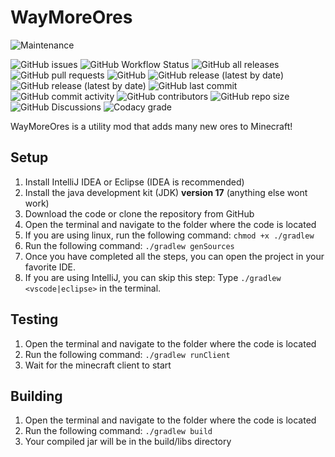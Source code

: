 # WayMoreOres

![Maintenance](https://img.shields.io/maintenance/yes/2022?style=for-the-badge)

![GitHub issues](https://img.shields.io/github/issues/basiccorruption/waymoreores?style=flat-square)
![GitHub Workflow Status](https://img.shields.io/github/workflow/status/basiccorruption/waymoreores/build?style=flat-square)
![GitHub all releases](https://img.shields.io/github/downloads/basiccorruption/waymoreores/total?label=downloads%20%28github%29&style=flat-square)
![GitHub pull requests](https://img.shields.io/github/issues-pr/basiccorruption/waymoreores?style=flat-square)
![GitHub](https://img.shields.io/github/license/basiccorruption/waymoreores?style=flat-square)
![GitHub release (latest by date)](https://img.shields.io/github/v/release/basiccorruption/waymoreores?display_name=tag&style=flat-square)
![GitHub release (latest by date)](https://img.shields.io/github/v/release/basiccorruption/waymoreores?display_name=tag&include_prereleases&style=flat-square)
![GitHub last commit](https://img.shields.io/github/last-commit/basiccorruption/waymoreores?style=flat-square)
![GitHub commit activity](https://img.shields.io/github/commit-activity/w/basiccorruption/waymoreores?style=flat-square)
![GitHub contributors](https://img.shields.io/github/contributors/basiccorruption/waymoreores?style=flat-square)
![GitHub repo size](https://img.shields.io/github/repo-size/basiccorruption/waymoreores?style=flat-square)
![GitHub Discussions](https://img.shields.io/github/discussions/basiccorruption/waymoreores?style=flat-square)
![Codacy grade](https://img.shields.io/codacy/grade/12526895a505498eb3904f406fac9f8c?style=flat-square)

WayMoreOres is a utility mod that adds many new ores to Minecraft!

## Setup

1. Install IntelliJ IDEA or Eclipse (IDEA is recommended)
2. Install the java development kit (JDK) **version 17** (anything else wont work)
3. Download the code or clone the repository from GitHub
4. Open the terminal and navigate to the folder where the code is located
5. If you are using linux, run the following command: `chmod +x ./gradlew`
6. Run the following command: `./gradlew genSources`
7. Once you have completed all the steps, you can open the project in your favorite IDE.
8. If you are using IntelliJ, you can skip this step: Type `./gradlew <vscode|eclipse>` in the terminal.

## Testing

1. Open the terminal and navigate to the folder where the code is located
2. Run the following command: `./gradlew runClient`
3. Wait for the minecraft client to start

## Building

1. Open the terminal and navigate to the folder where the code is located
2. Run the following command: `./gradlew build`
3. Your compiled jar will be in the build/libs directory
